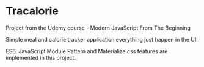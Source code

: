 # Tracalorie

Project from the Udemy course - Modern JavaScript From The Beginning

Simple meal and calorie tracker application everything just happen in the UI.

ES6, JavaScript Module Pattern and Materialize css features are implemented in this project.
